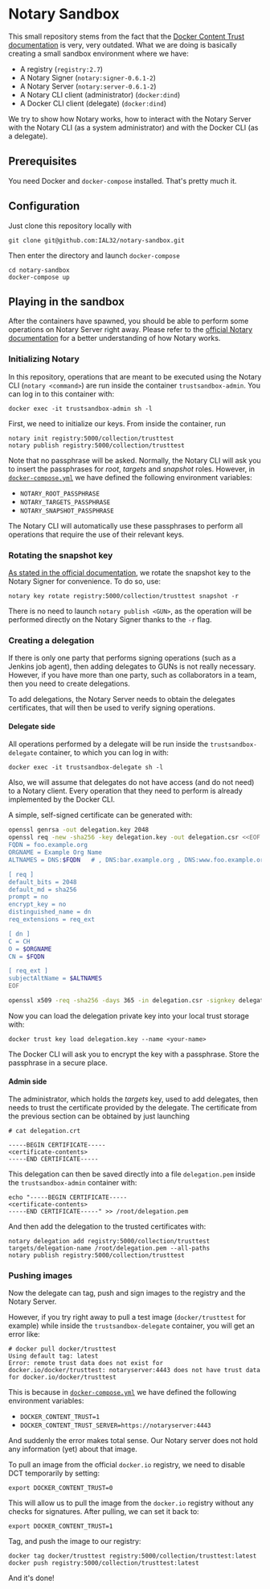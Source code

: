 # Notary Sandbox

This small repository stems from the fact that the [Docker Content Trust documentation](https://docs.docker.com/engine/security/trust/trust_sandbox/) is very, very outdated. What we are doing is basically creating a small sandbox environment where we have:

- A registry (`registry:2.7`)
- A Notary Signer (`notary:signer-0.6.1-2`)
- A Notary Server (`notary:server-0.6.1-2`)
- A Notary CLI client (administrator) (`docker:dind`)
- A Docker CLI client (delegate) (`docker:dind`)

We try to show how Notary works, how to interact with the Notary Server with the Notary CLI (as a system administrator) and with the Docker CLI (as a delegate).

## Prerequisites

You need Docker and `docker-compose` installed. That's pretty much it.

## Configuration

Just clone this repository locally with

```
git clone git@github.com:IAL32/notary-sandbox.git
```

Then enter the directory and launch `docker-compose`

```
cd notary-sandbox
docker-compose up
```

## Playing in the sandbox

After the containers have spawned, you should be able to perform some operations on Notary Server right away. Please refer to the [official Notary documentation](https://github.com/notaryproject/notary/tree/master/docs) for a better understanding of how Notary works.

### Initializing Notary

In this repository, operations that are meant to be executed using the Notary CLI (`notary <command>`) are run inside the container `trustsandbox-admin`. You can log in to this container with:

```
docker exec -it trustsandbox-admin sh -l
```

First, we need to initialize our keys. From inside the container, run

```
notary init registry:5000/collection/trusttest
notary publish registry:5000/collection/trusttest
```

Note that no passphrase will be asked. Normally, the Notary CLI will ask you to insert the passphrases for *root*, *targets* and *snapshot* roles. However, in [`docker-compose.yml`](https://github.com/IAL32/notary-sandbox/blob/main/docker-compose.yml) we have defined the following environment variables:

- `NOTARY_ROOT_PASSPHRASE`
- `NOTARY_TARGETS_PASSPHRASE`
- `NOTARY_SNAPSHOT_PASSPHRASE`

The Notary CLI will automatically use these passphrases to perform all operations that require the use of their relevant keys.

### Rotating the snapshot key

[As stated in the official documentation](https://github.com/notaryproject/notary/blob/master/docs/best_practices.md#snapshot-key), we rotate the snapshot key to the Notary Signer for convenience. To do so, use:

```
notary key rotate registry:5000/collection/trusttest snapshot -r
```

There is no need to launch `notary publish <GUN>`, as the operation will be performed directly on the Notary Signer thanks to the `-r` flag.

### Creating a delegation

If there is only one party that performs signing operations (such as a Jenkins job agent), then adding delegates to GUNs is not really necessary. However, if you have more than one party, such as collaborators in a team, then you need to create delegations.

To add delegations, the Notary Server needs to obtain the delegates certificates, that will then be used to verify signing operations.

#### Delegate side

All operations performed by a delegate will be run inside the `trustsandbox-delegate` container, to which you can log in with:

```
docker exec -it trustsandbox-delegate sh -l
```

Also, we will assume that delegates do not have access (and do not need) to a Notary client. Every operation that they need to perform is already implemented by the Docker CLI.

A simple, self-signed certificate can be generated with:

```bash
openssl genrsa -out delegation.key 2048
openssl req -new -sha256 -key delegation.key -out delegation.csr <<EOF
FQDN = foo.example.org
ORGNAME = Example Org Name
ALTNAMES = DNS:$FQDN   # , DNS:bar.example.org , DNS:www.foo.example.org

[ req ]
default_bits = 2048
default_md = sha256
prompt = no
encrypt_key = no
distinguished_name = dn
req_extensions = req_ext

[ dn ]
C = CH
O = $ORGNAME
CN = $FQDN

[ req_ext ]
subjectAltName = $ALTNAMES
EOF

openssl x509 -req -sha256 -days 365 -in delegation.csr -signkey delegation.key -out delegation.crt
```

Now you can load the delegation private key into your local trust storage with:

```
docker trust key load delegation.key --name <your-name>
```

The Docker CLI will ask you to encrypt the key with a passphrase. Store the passphrase in a secure place.

#### Admin side

The administrator, which holds the *targets* key, used to add delegates, then needs to trust the certificate provided by the delegate. The certificate from the previous section can be obtained by just launching

```
# cat delegation.crt

-----BEGIN CERTIFICATE-----
<certificate-contents>
-----END CERTIFICATE-----
```

This delegation can then be saved directly into a file `delegation.pem` inside the `trustsandbox-admin` container with:

```
echo "-----BEGIN CERTIFICATE-----
<certificate-contents>
-----END CERTIFICATE-----" >> /root/delegation.pem
```

And then add the delegation to the trusted certificates with:

```
notary delegation add registry:5000/collection/trusttest targets/delegation-name /root/delegation.pem --all-paths
notary publish registry:5000/collection/trusttest
```

### Pushing images

Now the delegate can tag, push and sign images to the registry and the Notary Server.

However, if you try right away to pull a test image (`docker/trusttest` for example) while inside the `trustsandbox-delegate` container, you will get an error like:

```
# docker pull docker/trusttest
Using default tag: latest
Error: remote trust data does not exist for docker.io/docker/trusttest: notaryserver:4443 does not have trust data for docker.io/docker/trusttest
```

This is because in [`docker-compose.yml`](https://github.com/IAL32/notary-sandbox/blob/main/docker-compose.yml) we have defined the following environment variables:

- `DOCKER_CONTENT_TRUST=1`
- `DOCKER_CONTENT_TRUST_SERVER=https://notaryserver:4443`

And suddenly the error makes total sense. Our Notary server does not hold any information (yet) about that image.

To pull an image from the official `docker.io` registry, we need to disable DCT temporarily by setting:

```
export DOCKER_CONTENT_TRUST=0
```

This will allow us to pull the image from the `docker.io` registry without any checks for signatures. After pulling, we can set it back to:

```
export DOCKER_CONTENT_TRUST=1
```

Tag, and push the image to our registry:

```
docker tag docker/trusttest registry:5000/collection/trusttest:latest
docker push registry:5000/collection/trusttest:latest
```

And it's done!
